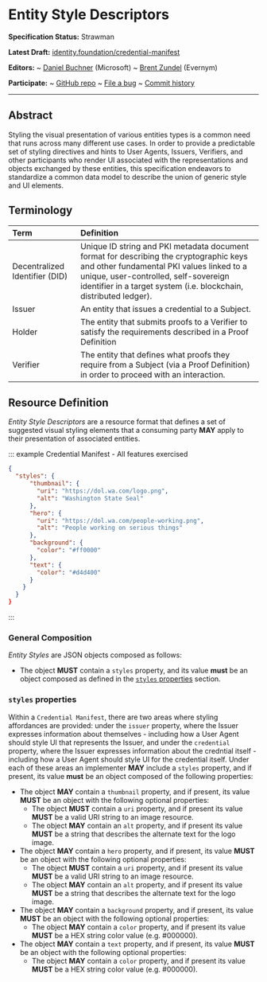 Entity Style Descriptors
==================

**Specification Status:** Strawman

**Latest Draft:**
  [identity.foundation/credential-manifest](https://identity.foundation/credential-manifest)

**Editors:**
~ [Daniel Buchner](https://www.linkedin.com/in/dbuchner/) (Microsoft)
~ [Brent Zundel](https://www.linkedin.com/in/bzundel/) (Evernym)
<!-- -->
**Participate:**
~ [GitHub repo](https://github.com/decentralized-identity/credential-manifest)
~ [File a bug](https://github.com/decentralized-identity/credential-manifest/issues)
~ [Commit history](https://github.com/decentralized-identity/credential-manifest/commits/master)

------------------------------------

## Abstract

Styling the visual presentation of various entities types is a common need that runs across many different use cases. In order to provide a predictable set of styling directives and hints to User Agents, Issuers, Verifiers, and other participants who render UI associated with the representations and objects exchanged by these entities, this specification endeavors to standardize a common data model to describe the union of generic style and UI elements.

## Terminology

Term | Definition
:--- | :---------
Decentralized Identifier (DID) | Unique ID string and PKI metadata document format for describing the cryptographic keys and other fundamental PKI values linked to a unique, user-controlled, self-sovereign identifier in a target system (i.e. blockchain, distributed ledger).
Issuer | An entity that issues a credential to a Subject.
Holder | The entity that submits proofs to a Verifier to satisfy the requirements described in a Proof Definition
Verifier | The entity that defines what proofs they require from a Subject (via a Proof Definition) in order to proceed with an interaction.

## Resource Definition

_Entity Style Descriptors_ are a resource format that defines a set of suggested visual styling elements that a consuming party ****MAY**** apply to their presentation of associated entities.

::: example Credential Manifest - All features exercised
```json
{
  "styles": {
      "thumbnail": {
        "uri": "https://dol.wa.com/logo.png",
        "alt": "Washington State Seal"
      },
      "hero": {
        "uri": "https://dol.wa.com/people-working.png",
        "alt": "People working on serious things"
      },
      "background": {
        "color": "#ff0000"
      },
      "text": {
        "color": "#d4d400"
      }
    }
  }
}
```
:::

 
### General Composition

_Entity Styles_ are JSON objects composed as follows:

  - The object ****MUST**** contain a `styles` property, and its value ****must**** be an object composed as defined in the [`styles` properties](#styles-properties) section.

### `styles` properties

Within a `Credential Manifest`, there are two areas where styling affordances are provided: under the `issuer` property, where the Issuer expresses information about themselves - including how a User Agent should style UI that represents the Issuer, and under the `credential` property, where the Issuer expresses information about the credntial itself - including how a User Agent should style UI for the credential itself. Under each of these areas an implementer ****MAY**** include a `styles` property, and if present, its value ****must**** be an object composed of the following properties:

- The object ****MAY**** contain a `thumbnail` property, and if present, its value ****MUST**** be an object with the following optional properties:
    - The object ****MUST**** contain a `uri` property, and if present its value ****MUST**** be a valid URI string to an image resource.
    - The object ****MAY**** contain an `alt` property, and if present its value ****MUST**** be a string that describes the alternate text for the logo image.
- The object ****MAY**** contain a `hero` property, and if present, its value ****MUST**** be an object with the following optional properties:
    - The object ****MUST**** contain a `uri` property, and if present its value ****MUST**** be a valid URI string to an image resource.
    - The object ****MAY**** contain an `alt` property, and if present its value ****MUST**** be a string that describes the alternate text for the logo image.
- The object ****MAY**** contain a `background` property, and if present, its value ****MUST**** be an object with the following optional properties:
    - The object ****MAY**** contain a `color` property, and if present its value ****MUST**** be a HEX string color value (e.g. #000000).
- The object ****MAY**** contain a `text` property, and if present, its value ****MUST**** be an object with the following optional properties:
    - The object ****MAY**** contain a `color` property, and if present its value ****MUST**** be a HEX string color value (e.g. #000000).